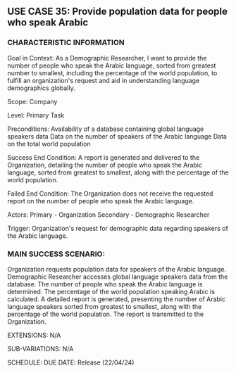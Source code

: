 ## USE CASE 35: Provide population data for people who speak Arabic

### CHARACTERISTIC INFORMATION

Goal in Context:
As a Demographic Researcher, I want to provide the number of people who speak the Arabic language, sorted from greatest number to smallest, including the percentage of the world population, to fulfill an organization's request and aid in understanding language demographics globally.

Scope:
Company

Level:
Primary Task

Preconditions:
Availability of a database containing global language speakers data
Data on the number of speakers of the Arabic language
Data on the total world population

Success End Condition:
A report is generated and delivered to the Organization, detailing the number of people who speak the Arabic language, sorted from greatest to smallest, along with the percentage of the world population.

Failed End Condition:
The Organization does not receive the requested report on the number of people who speak the Arabic language.

Actors:
Primary - Organization
Secondary - Demographic Researcher

Trigger:
Organization's request for demographic data regarding speakers of the Arabic language.

### MAIN SUCCESS SCENARIO:

Organization requests population data for speakers of the Arabic language.
Demographic Researcher accesses global language speakers data from the database.
The number of people who speak the Arabic language is determined.
The percentage of the world population speaking Arabic is calculated.
A detailed report is generated, presenting the number of Arabic language speakers sorted from greatest to smallest, along with the percentage of the world population.
The report is transmitted to the Organization.

EXTENSIONS:
N/A

SUB-VARIATIONS:
N/A

SCHEDULE:
DUE DATE: Release (22/04/24)